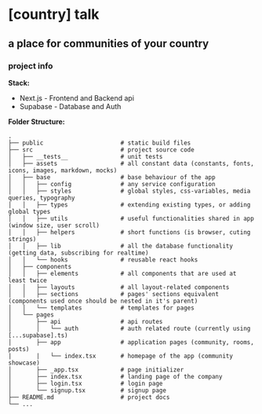 # [country] talk

## a place for communities of your country

### project info

**Stack:**

- Next.js - Frontend and Backend api
- Supabase - Database and Auth

**Folder Structure:**

    .
    ├── public                      # static build files
    ├── src                         # project source code
    │   ├── __tests__               # unit tests
    │   ├── assets                  # all constant data (constants, fonts, icons, images, markdown, mocks)
    │   ├── base                    # base behaviour of the app
    │   │   ├── config              # any service configuration
    │   │   ├── styles              # global styles, css-variables, media queries, typography
    │   │   ├── types               # extending existing types, or adding global types
    │   │   ├── utils               # useful functionalities shared in app (window size, user scroll)
    │   │   ├── helpers             # short functions (is browser, cuting strings)
    │   │   ├── lib                 # all the database functionality (getting data, subscribing for realtime)
    │   │   └── hooks               # reusable react hooks
    │   ├── components
    │   │   ├── elements            # all components that are used at least twice
    │   │   ├── layouts             # all layout-related components
    │   │   ├── sections            # pages' sections equivalent (components used once should be nested in it's parent)
    │   │   └── templates           # templates for pages
    │   └── pages
    │       ├── api                 # api routes
    │       │   └── auth            # auth related route (currently using [...supabase].ts)
    │       ├── app                 # application pages (community, rooms, posts)
    |       |   └── index.tsx       # homepage of the app (community showcase)
    │       ├── _app.tsx            # page initializer
    │       ├── index.tsx           # landing page of the company
    │       ├── login.tsx           # login page
    │       └── signup.tsx          # signup page
    ├── README.md                   # project docs
    └── ...
